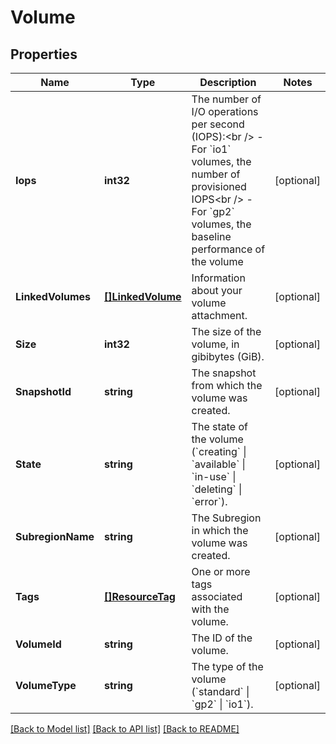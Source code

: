 # Volume

## Properties

Name | Type | Description | Notes
------------ | ------------- | ------------- | -------------
**Iops** | **int32** | The number of I/O operations per second (IOPS):&lt;br /&gt; - For &#x60;io1&#x60; volumes, the number of provisioned IOPS&lt;br /&gt; - For &#x60;gp2&#x60; volumes, the baseline performance of the volume | [optional] 
**LinkedVolumes** | [**[]LinkedVolume**](LinkedVolume.md) | Information about your volume attachment. | [optional] 
**Size** | **int32** | The size of the volume, in gibibytes (GiB). | [optional] 
**SnapshotId** | **string** | The snapshot from which the volume was created. | [optional] 
**State** | **string** | The state of the volume (&#x60;creating&#x60; \\| &#x60;available&#x60; \\| &#x60;in-use&#x60; \\| &#x60;deleting&#x60; \\| &#x60;error&#x60;). | [optional] 
**SubregionName** | **string** | The Subregion in which the volume was created. | [optional] 
**Tags** | [**[]ResourceTag**](ResourceTag.md) | One or more tags associated with the volume. | [optional] 
**VolumeId** | **string** | The ID of the volume. | [optional] 
**VolumeType** | **string** | The type of the volume (&#x60;standard&#x60; \\| &#x60;gp2&#x60; \\| &#x60;io1&#x60;). | [optional] 

[[Back to Model list]](../README.md#documentation-for-models) [[Back to API list]](../README.md#documentation-for-api-endpoints) [[Back to README]](../README.md)


